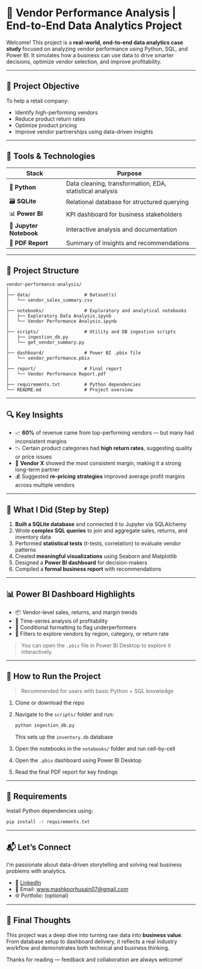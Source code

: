 # 🚀 Vendor Performance Analysis | End-to-End Data Analytics Project

Welcome! This project is a **real-world, end-to-end data analytics case study** focused on analyzing vendor performance using Python, SQL, and Power BI. It simulates how a business can use data to drive smarter decisions, optimize vendor selection, and improve profitability.

---

## 🎯 Project Objective

To help a retail company:
- Identify high-performing vendors
- Reduce product return rates
- Optimize product pricing
- Improve vendor partnerships using data-driven insights

---

## 🧰 Tools & Technologies

| Stack | Purpose |
|-------|---------|
| 🐍 **Python** | Data cleaning, transformation, EDA, statistical analysis |
| 🗃️ **SQLite** | Relational database for structured querying |
| 📊 **Power BI** | KPI dashboard for business stakeholders |
| 📒 **Jupyter Notebook** | Interactive analysis and documentation |
| 🧾 **PDF Report** | Summary of insights and recommendations |

---

## 📁 Project Structure

```
vendor-performance-analysis/
│
├── data/                    # Dataset(s)
│   └── vendor_sales_summary.csv
│
├── notebooks/               # Exploratory and analytical notebooks
│   ├── Exploratory Data Analysis.ipynb
│   └── Vendor Performance Analysis.ipynb
│
├── scripts/                 # Utility and DB ingestion scripts
│   ├── ingestion_db.py
│   └── get_vendor_summary.py
│
├── dashboard/               # Power BI .pbix file
│   └── vendor_performance.pbix
│
├── report/                  # Final report
│   └── Vendor Performance Report.pdf
│
├── requirements.txt         # Python dependencies
└── README.md                # Project overview
```

---

## 🔍 Key Insights

- 📈 **60%** of revenue came from top-performing vendors — but many had inconsistent margins
- 📉 Certain product categories had **high return rates**, suggesting quality or price issues
- 🧠 **Vendor X** showed the most consistent margin, making it a strong long-term partner
- 💰 Suggested **re-pricing strategies** improved average profit margins across multiple vendors

---

## 🧪 What I Did (Step by Step)

1. **Built a SQLite database** and connected it to Jupyter via SQLAlchemy
2. Wrote **complex SQL queries** to join and aggregate sales, returns, and inventory data
3. Performed **statistical tests** (t-tests, correlation) to evaluate vendor patterns
4. Created **meaningful visualizations** using Seaborn and Matplotlib
5. Designed a **Power BI dashboard** for decision-makers
6. Compiled a **formal business report** with recommendations

---

## 📊 Power BI Dashboard Highlights

- 📦 Vendor-level sales, returns, and margin trends
- 📅 Time-series analysis of profitability
- 🚦 Conditional formatting to flag underperformers
- 🧩 Filters to explore vendors by region, category, or return rate

> You can open the `.pbix` file in Power BI Desktop to explore it interactively.

---

## 🚀 How to Run the Project

> Recommended for users with basic Python + SQL knowledge

1. Clone or download the repo
2. Navigate to the `scripts/` folder and run:
   ```bash
   python ingestion_db.py
   ```
   This sets up the `inventory.db` database

3. Open the notebooks in the `notebooks/` folder and run cell-by-cell
4. Open the `.pbix` dashboard using Power BI Desktop
5. Read the final PDF report for key findings

---

## 🧾 Requirements

Install Python dependencies using:

```bash
pip install -r requirements.txt
```

---

## 📬 Let’s Connect

I'm passionate about data-driven storytelling and solving real business problems with analytics.

- 💼 [LinkedIn](https://www.linkedin.com/in/mashkoorhusain-husaini-728414305/)
- 📧 Email: www.mashkoorhusain07@gmail.com
- 🌐 Portfolio: (optional)

---

## 🏁 Final Thoughts

This project was a deep dive into turning raw data into **business value**. From database setup to dashboard delivery, it reflects a real industry workflow and demonstrates both technical and business thinking.

Thanks for reading — feedback and collaboration are always welcome!